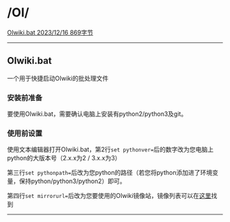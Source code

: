 # /OI/

[OIwiki.bat 2023/12/16 869字节][下载链接]

---

## OIwiki.bat

一个用于快捷启动OIwiki的批处理文件

### 安装前准备

要使用OIwiki.bat，需要确认电脑上安装有python2/python3及git。

### 使用前设置

使用文本编辑器打开OIwiki.bat，第2行`set pythonver=`后的数字改为您电脑上python的大版本号（2.x.x为2 / 3.x.x为3）

第三行`set pythonpath=`后改为您python的路径（若您将python添加进了环境变量，保持python/python3/python2）即可。

第四行`set mirrorurl=`后改为您要使用的OIwiki镜像站，镜像列表可以在[这里](https://status.oi-wiki.org/)找到

---

[下载链接]: ../OIwiki.bat
